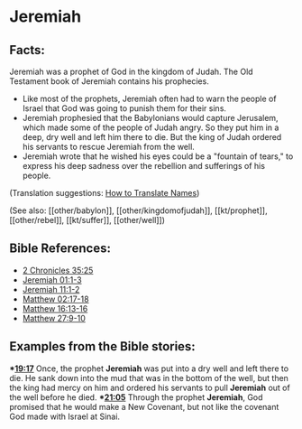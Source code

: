 # Jeremiah #

## Facts: ##

Jeremiah was a prophet of God in the kingdom of Judah. The Old Testament book of Jeremiah contains his prophecies.

* Like most of the prophets, Jeremiah often had to warn the people of Israel that God was going to punish them for their sins.
* Jeremiah prophesied that the Babylonians would capture Jerusalem, which made some of the people of Judah angry. So they put him in a deep, dry well and left him there to die. But the king of Judah ordered his servants to rescue Jeremiah from the well.
* Jeremiah wrote that he wished his eyes could be a "fountain of tears," to express his deep sadness over the rebellion and sufferings of his people.

(Translation suggestions: [How to Translate Names](en/ta-vol1/translate/man/translate-names))

(See also: [[other/babylon]], [[other/kingdomofjudah]], [[kt/prophet]], [[other/rebel]], [[kt/suffer]], [[other/well]])

## Bible References: ##

* [2 Chronicles 35:25](en/tn/2ch/help/35/25)
* [Jeremiah 01:1-3](en/tn/jer/help/01/01)
* [Jeremiah 11:1-2](en/tn/jer/help/11/01)
* [Matthew 02:17-18](en/tn/mat/help/02/17)
* [Matthew 16:13-16](en/tn/mat/help/16/13)
* [Matthew 27:9-10](en/tn/mat/help/27/09)

## Examples from the Bible stories: ##

  __*[19:17](en/tn/obs/help/19/17)__ Once, the prophet __Jeremiah__ was put into a dry well and left there to die. He sank down into the mud that was in the bottom of the well, but then the king had mercy on him and ordered his servants to pull __Jeremiah__ out of the well before he died.
  __*[21:05](en/tn/obs/help/21/05)__ Through the prophet __Jeremiah__, God promised that he would make a New Covenant, but not like the covenant God made with Israel at Sinai.